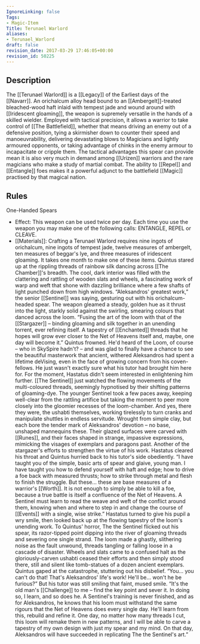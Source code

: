 ```yaml
---
IgnoreLinking: false
Tags:
- Magic-Item
Title: Terunael Warlord
aliases:
- Terunael_Warlord
draft: false
revision_date: 2017-03-29 17:46:05+00:00
revision_id: 50225
---
```


## Description
The [[Terunael Warlord]] is a [[Legacy]] of the Earliest days of the [[Navarr]]. An orichalcum alloy head bound to an [[Ambergelt]]-treated bleached-wood haft inlaid with tempest jade and wound around with [[Iridescent gloaming]], the weapon is supremely versatile in the hands of a skilled wielder. Employed with tactical precision, it allows a warrior to take control of [[The Battlefield]], whether that means driving an enemy out of a defensive position, tying a skirmisher down to counter their speed and manoeuvrability, delivering devastating blows to Magicians and lightly armoured opponents, or taking advantage of chinks in the enemy armour to incapacitate or cripple them.
The tactical advantages this spear can provide mean it is also very much in demand among [[Urizen]] warriors and the rare magicians who make a study of martial combat. The ability to [[Repel]] and [[Entangle]] foes makes it a powerful adjunct to the battlefield [[Magic]] practised by that magical nation.
## Rules
One-Handed Spears
* Effect: This weapon can be used twice per day. Each time you use the weapon you may make one of the following calls: ENTANGLE, REPEL or CLEAVE.
* [[Materials]]: Crafting a Terunael Warlord requires nine ingots of orichalcum, nine ingots of tempest jade, twelve measures of ambergelt, ten measures of beggar's lye, and three measures of iridescent gloaming. It takes one month to make one of these items.
Quintus stared up at the rippling threads of rainbow silk dancing across [[The Chamber]]'s breadth. The cool, dark interior was filled with the clattering and rattling of wooden slats and wheels, a fascinating work of warp and weft that shone with dazzling brilliance where a few shafts of light punched down from high windows.
“Aleksandros' greatest work,” the senior [[Sentinel]] was saying, gesturing out with his orichalcum-headed spear. The weapon gleamed a steady, golden hue as it thrust into the light, starkly solid against the swirling, smearing colours that danced across the loom. “Fusing the art of the loom with that of the [[Stargazer]] – binding gloaming and silk together in an unending torrent, ever refining itself. A tapestry of [[Enchanted]] threads that he hopes will grow ever closer to the Net of Heavens itself and, maybe, one day will become it.”
Quintus frowned. He'd heard of the Loom, of course – who in SkySpire hadn't? – and was glad to finally have a chance to see the beautiful masterwork that ancient, withered Aleksandros had spent a lifetime deVising, even in the face of growing concern from his coven-fellows. He just wasn't exactly sure what his tutor had brought him here for.
For the moment, Hastatus didn't seem interested in enlightening him further. [[The Sentinel]] just watched the flowing movements of the multi-coloured threads, seemingly hypnotised by their shifting patterns of gloaming-dye.
The younger Sentinel took a few paces away, keeping well-clear from the rattling artifice but taking the moment to peer more closely into the gloomier recesses of the loom-chamber. And yes, there they were, the ushabti themselves, working tirelessly to turn cranks and manipulate shuttles in endless servitude. Wrought from simple clay, but each bore the tender mark of Aleksandros' devotion – no base, unshaped mannequins these. Their glazed surfaces were carved with [[Runes]], and their faces shaped in strange, impassive expressions, mimicking the visages of exemplars and paragons past. Another of the stargazer's efforts to strengthen the virtue of his work.
Hastatus cleared his throat and Quintus hurried back to his tutor's side obediently.
“I have taught you of the simple, basic arts of spear and glaive, young man. I have taught you how to defend yourself with haft and edge; how to drive a foe back with measured thrusts; how to strike through metal and flesh to finish the struggle. But these... these are base measures of a warrior's [[Worth]]. It is not enough to simply be able to kill a foe, because a true battle is itself a confluence of the Net of Heavens. A Sentinel must learn to read the weave and weft of the conflict around them, knowing when and where to step in and change the course of [[Events]] with a single, wise strike.”
Hastatus turned to give his pupil a wry smile, then looked back up at the flowing tapestry of the loom's unending work. To Quintus' horror, The the Sentinel flicked out his spear, its razor-tipped point dipping into the river of gloaming threads and severing one single strand.
The loom made a ghastly, slithering noise as the fault unwound, threads tangling or falling loose in a cascade of disaster. Wheels and slats came to a confused halt as the gloriously-carven ushabti ceased their efforts and then simply stood there, still and silent like tomb-statues of a dozen ancient exemplars.
Quintus gaped at the catastrophe, stuttering out his disbelief. “You... you can't do that! That's Aleksandros' life's work! He'll be... won't he be furious?”
But his tutor was still smiling that faint, mused smile. “It's the old man's [[Challenge]] to me – find the key point and sever it. In doing so, I learn, and so does he. A Sentinel's training is never finished, and as for Aleksandros, he knows that his loom must withstand the same rigours that the Net of Heavens does every single day. He'll learn from this, rebuild and refine it. One day, no matter how many threads I cut, this loom will remake them in new patterns, and I will be able to carve a tapestry of my own design with just my spear and my mind. On that day, Aleksandros will have succeeded in replicating The the Sentinel's art.”